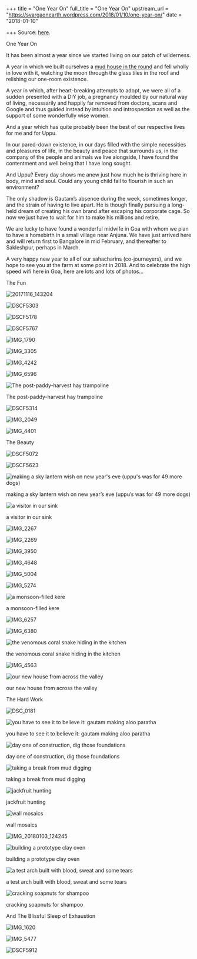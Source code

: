 +++
title = "One Year On"
full_title = "One Year On"
upstream_url = "https://svargaonearth.wordpress.com/2018/01/10/one-year-on/"
date = "2018-01-10"

+++
Source: [here](https://svargaonearth.wordpress.com/2018/01/10/one-year-on/).

One Year On

It has been almost a year since we started living on our patch of wilderness.

A year in which we built ourselves a [mud house in the round](https://svargaonearth.wordpress.com/2018/01/07/one-dream-home/) and fell wholly in love with it, watching the moon through the glass tiles in the roof and relishing our one-room existence.

A year in which, after heart-breaking attempts to adopt, we were all of a sudden presented with a DIY job, a pregnancy moulded by our natural way of living, necessarily and happily far removed from doctors, scans and Google and thus guided instead by intuition and introspection as well as the support of some wonderfully wise women.

And a year which has quite probably been the best of our respective lives for me and for Uppu.

In our pared-down existence, in our days filled with the simple necessities and pleasures of life, in the beauty and peace that surrounds us, in the company of the people and animals we live alongside, I have found the contentment and well being that I have long sought.

And Uppu? Every day shows me anew just how much he is thriving here in body, mind and soul. Could any young child fail to flourish in such an environment?

The only shadow is Gautam’s absence during the week, sometimes longer, and the strain of having to live apart. He is though finally pursuing a long-held dream of creating his own brand after escaping his corporate cage. So now we just have to wait for him to make his millions and retire.

We are lucky to have found a wonderful midwife in Goa with whom we plan to have a homebirth in a small village near Anjuna. We have just arrived here and will return first to Bangalore in mid February, and thereafter to Sakleshpur, perhaps in March.

A very happy new year to all of our sahacharins (co-journeyers), and we hope to see you at the farm at some point in 2018. And to celebrate the high speed wifi here in Goa, here are lots and lots of photos…

The Fun

[](https://svargaonearth.wordpress.com/2018/01/10/one-year-on/20171116_143204/)

![20171116_143204](https://svargaonearth.files.wordpress.com/2018/01/20171116_143204.jpg?w=226&resize=226%2C127&h=127#038;h=127 "20171116_143204")

[](https://svargaonearth.wordpress.com/2018/01/10/one-year-on/dscf5303/)

![DSCF5303](https://svargaonearth.files.wordpress.com/2018/01/dscf5303.jpg?w=226&resize=226%2C150&h=150#038;h=150 "DSCF5303")

[](https://svargaonearth.wordpress.com/2018/01/10/one-year-on/dscf5178/)

![DSCF5178](https://svargaonearth.files.wordpress.com/2018/01/dscf5178.jpg?w=422&resize=422%2C281&h=281#038;h=281 "DSCF5178")

[](https://svargaonearth.wordpress.com/2018/01/10/one-year-on/dscf5767/)

![DSCF5767](https://svargaonearth.files.wordpress.com/2018/01/dscf5767.jpg?w=343&resize=343%2C229&h=229#038;h=229 "DSCF5767")

[](https://svargaonearth.wordpress.com/2018/01/10/one-year-on/img_1790/)

![IMG_1790](https://svargaonearth.files.wordpress.com/2018/01/img_1790.jpg?w=305&resize=305%2C229&h=229#038;h=229 "IMG_1790")

[](https://svargaonearth.wordpress.com/2018/01/10/one-year-on/img_3305/)

![IMG_3305](https://svargaonearth.files.wordpress.com/2018/01/img_3305.jpg?w=175&resize=175%2C312&h=312#038;h=312 "IMG_3305")

[](https://svargaonearth.wordpress.com/2018/01/10/one-year-on/img_4242/)

![IMG_4242](https://svargaonearth.files.wordpress.com/2018/01/img_4242.jpg?w=235&resize=235%2C132&h=132#038;h=132 "IMG_4242")

[](https://svargaonearth.wordpress.com/2018/01/10/one-year-on/img_6596/)

![IMG_6596](https://svargaonearth.files.wordpress.com/2018/01/img_6596.jpg?w=235&resize=235%2C176&h=176#038;h=176 "IMG_6596")

[](https://svargaonearth.wordpress.com/2018/01/10/one-year-on/img_20171219_175011/)

![The post-paddy-harvest hay trampoline](https://svargaonearth.files.wordpress.com/2018/01/img_20171219_175011.jpg?w=234&resize=234%2C312&h=312#038;h=312 "IMG_20171219_175011")

The post-paddy-harvest hay trampoline

[](https://svargaonearth.wordpress.com/2018/01/10/one-year-on/dscf5314/)

![DSCF5314](https://svargaonearth.files.wordpress.com/2018/01/dscf5314.jpg?w=450&resize=450%2C300&h=300#038;h=300 "DSCF5314")

[](https://svargaonearth.wordpress.com/2018/01/10/one-year-on/img_2049/)

![IMG_2049](https://svargaonearth.files.wordpress.com/2018/01/img_2049.jpg?w=198&resize=198%2C300&h=300#038;h=300 "IMG_2049")

[](https://svargaonearth.wordpress.com/2018/01/10/one-year-on/img_4401/)

![IMG_4401](https://svargaonearth.files.wordpress.com/2018/01/img_4401.jpg?w=652&resize=652%2C1159&h=1159#038;h=1159 "IMG_4401")





The Beauty

[](https://svargaonearth.wordpress.com/2018/01/10/one-year-on/dscf5072/)

![DSCF5072](https://svargaonearth.files.wordpress.com/2018/01/dscf5072.jpg?w=199&resize=199%2C299&h=299#038;h=299 "DSCF5072")

[](https://svargaonearth.wordpress.com/2018/01/10/one-year-on/dscf5623/)

![DSCF5623](https://svargaonearth.files.wordpress.com/2018/01/dscf5623.jpg?w=449&resize=449%2C299&h=299#038;h=299 "DSCF5623")

[](https://svargaonearth.wordpress.com/2018/01/10/one-year-on/img_0534/)

![making a sky lantern wish on new year's eve (uppu's was for 49 more dogs)](https://svargaonearth.files.wordpress.com/2018/01/img_0534.jpg?w=193&resize=193%2C258&h=258#038;h=258 "IMG_0534")

making a sky lantern wish on new year’s eve (uppu’s was for 49 more dogs)

[](https://svargaonearth.wordpress.com/2018/01/10/one-year-on/img_1343/)

![a visitor in our sink](https://svargaonearth.files.wordpress.com/2018/01/img_1343.jpg?w=193&resize=193%2C258&h=258#038;h=258 "IMG_1343")

a visitor in our sink

[](https://svargaonearth.wordpress.com/2018/01/10/one-year-on/img_2267/)

![IMG_2267](https://svargaonearth.files.wordpress.com/2018/01/img_2267.jpg?w=258&resize=258%2C258&h=258#038;h=258&crop=1 "IMG_2267")

[](https://svargaonearth.wordpress.com/2018/01/10/one-year-on/img_2269/)

![IMG_2269](https://svargaonearth.files.wordpress.com/2018/01/img_2269.jpg?w=323&resize=323%2C182&h=182#038;h=182 "IMG_2269")

[](https://svargaonearth.wordpress.com/2018/01/10/one-year-on/img_3950/)

![IMG_3950](https://svargaonearth.files.wordpress.com/2018/01/img_3950.jpg?w=323&resize=323%2C242&h=242#038;h=242 "IMG_3950")

[](https://svargaonearth.wordpress.com/2018/01/10/one-year-on/img_4648/)

![IMG_4648](https://svargaonearth.files.wordpress.com/2018/01/img_4648.jpg?w=325&resize=325%2C428&h=428#038;h=428 "IMG_4648")

[](https://svargaonearth.wordpress.com/2018/01/10/one-year-on/img_5004/)

![IMG_5004](https://svargaonearth.files.wordpress.com/2018/01/img_5004.jpg?w=324&resize=324%2C432&h=432#038;h=432 "IMG_5004")

[](https://svargaonearth.wordpress.com/2018/01/10/one-year-on/img_5274/)

![IMG_5274](https://svargaonearth.files.wordpress.com/2018/01/img_5274.jpg?w=324&resize=324%2C432&h=432#038;h=432 "IMG_5274")

[](https://svargaonearth.wordpress.com/2018/01/10/one-year-on/img_6097/)

![a monsoon-filled kere](https://svargaonearth.files.wordpress.com/2018/01/img_6097.jpg?w=652&resize=652%2C299&h=299#038;h=299 "IMG_6097")

a monsoon-filled kere

[](https://svargaonearth.wordpress.com/2018/01/10/one-year-on/img_6257/)

![IMG_6257](https://svargaonearth.files.wordpress.com/2018/01/img_6257.jpg?w=324&resize=324%2C243&h=243#038;h=243 "IMG_6257")

[](https://svargaonearth.wordpress.com/2018/01/10/one-year-on/img_6380/)

![IMG_6380](https://svargaonearth.files.wordpress.com/2018/01/img_6380.jpg?w=324&resize=324%2C243&h=243#038;h=243 "IMG_6380")

[](https://svargaonearth.wordpress.com/2018/01/10/one-year-on/img_20171214_140801/)

![the venomous coral snake hiding in the kitchen](https://svargaonearth.files.wordpress.com/2018/01/img_20171214_140801.jpg?w=344&resize=344%2C459&h=459#038;h=459 "IMG_20171214_140801")

the venomous coral snake hiding in the kitchen

[](https://svargaonearth.wordpress.com/2018/01/10/one-year-on/img_4563/)

![IMG_4563](https://svargaonearth.files.wordpress.com/2018/01/img_4563.jpg?w=304&resize=304%2C227&h=227#038;h=227 "IMG_4563")

[](https://svargaonearth.wordpress.com/2018/01/10/one-year-on/img_5143/)

![our new house from across the valley](https://svargaonearth.files.wordpress.com/2018/01/img_5143.jpg?w=304&resize=304%2C228&h=228#038;h=228 "IMG_5143")

our new house from across the valley



The Hard Work

[](https://svargaonearth.wordpress.com/2018/01/10/one-year-on/dsc_0181/)

![DSC_0181](https://svargaonearth.files.wordpress.com/2018/01/dsc_0181.jpg?w=376&resize=376%2C669&h=669#038;h=669 "DSC_0181")

[](https://svargaonearth.wordpress.com/2018/01/10/one-year-on/img_0521/)

![you have to see it to believe it: gautam making aloo paratha](https://svargaonearth.files.wordpress.com/2018/01/img_0521.jpg?w=272&resize=272%2C203&h=203#038;h=203 "IMG_0521")

you have to see it to believe it: gautam making aloo paratha

[](https://svargaonearth.wordpress.com/2018/01/10/one-year-on/img_0930/)

![day one of construction, dig those foundations](https://svargaonearth.files.wordpress.com/2018/01/img_0930.jpg?w=272&resize=272%2C204&h=204#038;h=204 "IMG_0930")

day one of construction, dig those foundations

[](https://svargaonearth.wordpress.com/2018/01/10/one-year-on/img_1902/)

![taking a break from mud digging](https://svargaonearth.files.wordpress.com/2018/01/img_1902.jpg?w=272&resize=272%2C254&h=254#038;h=254 "IMG_1902")

taking a break from mud digging

[](https://svargaonearth.wordpress.com/2018/01/10/one-year-on/img_4782/)

![jackfruit hunting](https://svargaonearth.files.wordpress.com/2018/01/img_4782.jpg?w=344&resize=344%2C459&h=459#038;h=459 "IMG_4782")

jackfruit hunting

[](https://svargaonearth.wordpress.com/2018/01/10/one-year-on/img_5402/)

![wall mosaics](https://svargaonearth.files.wordpress.com/2018/01/img_5402.jpg?w=304&resize=304%2C228&h=228#038;h=228 "IMG_5402")

wall mosaics

[](https://svargaonearth.wordpress.com/2018/01/10/one-year-on/img_20180103_124245/)

![IMG_20180103_124245](https://svargaonearth.files.wordpress.com/2018/01/img_20180103_124245.jpg?w=304&resize=304%2C227&h=227#038;h=227 "IMG_20180103_124245")

[](https://svargaonearth.wordpress.com/2018/01/10/one-year-on/dsc_0082-2/)

![building a prototype clay oven](https://svargaonearth.files.wordpress.com/2018/01/dsc_0082.jpg?w=460&resize=460%2C259&h=259#038;h=259 "DSC_0082")

building a prototype clay oven

[](https://svargaonearth.wordpress.com/2018/01/10/one-year-on/img_2138/)

![a test arch built with blood, sweat and some tears](https://svargaonearth.files.wordpress.com/2018/01/img_2138.jpg?w=188&resize=188%2C259&h=259#038;h=259 "IMG_2138")

a test arch built with blood, sweat and some tears

[](https://svargaonearth.wordpress.com/2018/01/10/one-year-on/img_2299/)

![cracking soapnuts for shampoo](https://svargaonearth.files.wordpress.com/2018/01/img_2299.jpg?w=652&resize=652%2C489&h=489#038;h=489 "IMG_2299")

cracking soapnuts for shampoo



And The Blissful Sleep of Exhaustion

[](https://svargaonearth.wordpress.com/2018/01/10/one-year-on/img_1620/)

![IMG_1620](https://svargaonearth.files.wordpress.com/2018/01/img_1620.jpg?w=413&resize=413%2C313&h=313#038;h=313 "IMG_1620")

[](https://svargaonearth.wordpress.com/2018/01/10/one-year-on/img_5477/)

![IMG_5477](https://svargaonearth.files.wordpress.com/2018/01/img_5477.jpg?w=235&resize=235%2C313&h=313#038;h=313 "IMG_5477")

[](https://svargaonearth.wordpress.com/2018/01/10/one-year-on/dscf5912/)

![DSCF5912](https://svargaonearth.files.wordpress.com/2018/01/dscf5912.jpg?w=652&resize=652%2C435&h=435#038;h=435 "DSCF5912")
